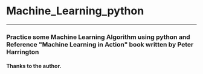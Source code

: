 # Machine_Learning_python
---
### Practice some Machine Learning Algorithm using python and Reference "Machine Learning in Action" book written by Peter Harrington
#### Thanks to the author.
